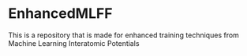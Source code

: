 # EnhancedMLFF
This is a repository that is made for enhanced training techniques from Machine Learning Interatomic Potentials
